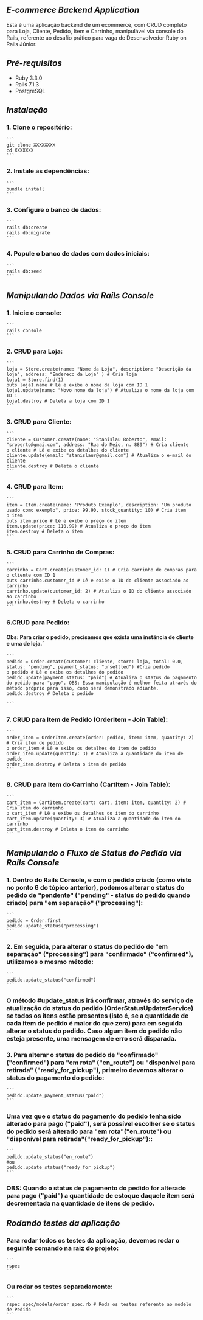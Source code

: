 ## *E-commerce Backend Application*

Esta é uma aplicação backend de um ecommerce, com CRUD completo para Loja, Cliente, Pedido, Item e Carrinho, manipulável via console do Rails, referente ao desafio prático para vaga de Desenvolvedor Ruby on Rails Júnior.

## *Pré-requisitos*

- Ruby 3.3.0
- Rails 7.1.3
- PostgreSQL

## *Instalação*

### 1. Clone o repositório:

    ```
    git clone XXXXXXXX
    cd XXXXXXX
    ```

### 2. Instale as dependências:

    ```
    bundle install
    ```

### 3. Configure o banco de dados:

    ```
    rails db:create
    rails db:migrate
    ```

### 4. Popule o banco de dados com dados iniciais:

    ```
    rails db:seed
    ```

## *Manipulando Dados via Rails Console*

### 1. Inicie o console:

    ```
    rails console 
    ```
### 2. CRUD para Loja:
    ```
    loja = Store.create(name: "Nome da Loja", description: "Descrição da loja", address: "Endereço da Loja" ) # Cria loja
    loja1 = Store.find(1)
    puts loja1.name # Lê e exibe o nome da loja com ID 1
    loja1.update(name: "Novo nome da loja") # Atualiza o nome da loja com ID 1
    loja1.destroy # Deleta a loja com ID 1
    ```
### 3. CRUD para Cliente:

    ```
    cliente = Customer.create(name: "Stanislau Roberto", email: "sroberto@gmai.com", address: "Rua do Meio, n. 889") # Cria cliente
    p cliente # Lê e exibe os detalhes do cliente 
    cliente.update(email: "stanislaur@gmail.com") # Atualiza o e-mail do cliente 
    cliente.destroy # Deleta o cliente 
    ```
### 4. CRUD para Item:
    ```
    item = Item.create(name: 'Produto Exemplo', description: "Um produto usado como exemplo", price: 99.90, stock_quantity: 10) # Cria item
    p item
    puts item.price # Lê e exibe o preço do item 
    item.update(price: 110.99) # Atualiza o preço do item 
    item.destroy # Deleta o item 
    ```
### 5. CRUD para Carrinho de Compras:
    ```
    carrinho = Cart.create(customer_id: 1) # Cria carrinho de compras para o cliente com ID 1
    puts carrinho.customer_id # Lê e exibe o ID do cliente associado ao carrinho 
    carrinho.update(customer_id: 2) # Atualiza o ID do cliente associado ao carrinho 
    carrinho.destroy # Deleta o carrinho 
    ```
### 6.CRUD para Pedido:
#### Obs: Para criar o pedido, precisamos que exista uma instância de cliente e uma de loja.´
    ```
    pedido = Order.create(customer: cliente, store: loja, total: 0.0, status: "pending", payment_status: "unsettled") #Cria pedido
    p pedido # Lê e exibe os detalhes do pedido
    pedido.update(payment_status: "paid") # Atualiza o status do pagamento do pedido para "pago". OBS: Essa manipulação é melhor feita através do método próprio para isso, como será demonstrado adiante.
    pedido.destroy # Deleta o pedido

    ```
### 7. CRUD para Item de Pedido (OrderItem - Join Table):
    ```
    order_item = OrderItem.create(order: pedido, item: item, quantity: 2) # Cria item de pedido
    p order_item # Lê e exibe os detalhes do item de pedido 
    order_item.update(quantity: 3) # Atualiza a quantidade do item de pedido 
    order_item.destroy # Deleta o item de pedido 
    ```
### 8. CRUD para Item do Carrinho (CartItem - Join Table):
    ```
    cart_item = CartItem.create(cart: cart, item: item, quantity: 2) # Cria item do carrinho
    p cart_item # Lê e exibe os detalhes do item do carrinho 
    cart_item.update(quantity: 3) # Atualiza a quantidade do item do carrinho 
    cart_item.destroy # Deleta o item do carrinho
    ```
## *Manipulando o Fluxo de Status do Pedido via Rails Console*

### 1. Dentro do Rails Console, e com o pedido criado (como visto no ponto 6 do tópico anterior), podemos alterar o status do pedido de "pendente" ("pending" - status do pedido quando criado) para "em separação" ("processing"):
    ```
    pedido = Order.first
    pedido.update_status("processing")
    ```
### 2. Em seguida, para alterar o status do pedido de "em separação" ("processing") para "confirmado" ("confirmed"), utilizamos o mesmo método:
    ```
    pedido.update_status("confirmed")
    ```     
### O método #update_status irá confirmar, através do serviço de atualização do status do pedido (OrderStatusUpdaterService) se todos os itens estão presentes (isto é, se a quantidade de cada item de pedido é maior do que zero) para em seguida alterar o status do pedido. Caso algum item do pedido não esteja presente, uma mensagem de erro será disparada.

### 3. Para alterar o status do pedido de "confirmado" ("confirmed") para "em rota" ("en_route") ou "disponível para retirada" ("ready_for_pickup"), primeiro devemos alterar o status do pagamento do pedido:
    ```
    pedido.update_payment_status("paid")
    ```
### Uma vez que o status do pagamento do pedido tenha sido alterado para pago ("paid"), será possível escolher se o status do pedido será alterado para "em rota"("en_route") ou "disponível para retirada"("ready_for_pickup")::
    ```
    pedido.update_status("en_route")
    #ou
    pedido.update_status("ready_for_pickup")
    ```
### OBS: Quando o status de pagamento do pedido for alterado para pago ("paid") a quantidade de estoque daquele item será decrementada na quantidade de itens do pedido.

## *Rodando testes da aplicação*

### Para rodar todos os testes da aplicação, devemos rodar o seguinte comando na raiz do projeto:
    ```
    rspec
    ```
### Ou rodar os testes separadamente:
    ```
    rspec spec/models/order_spec.rb # Roda os testes referente ao modelo de Pedido
    ``` 